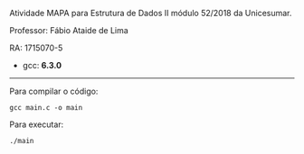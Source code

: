 Atividade MAPA para Estrutura de Dados II módulo 52/2018 da Unicesumar.

Professor: Fábio Ataide de Lima

RA: 1715070-5

* gcc: **6.3.0**

---

Para compilar o código:

    gcc main.c -o main

Para executar:

    ./main